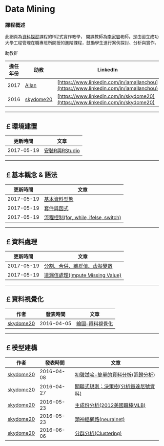 
# Data Mining

### **課程概述**

此網頁為<a href="http://class-qry.acad.ncku.edu.tw/syllabus/online_display.php?syear=0105&sem=2&co_no=N061700&class_code" target="_blank">資料探勘</a>課程的R程式實作教學，
開課教師為<a href="http://polab.imis.ncku.edu.tw/Bio.html" target="_blank">李家岩</a>老師，是由國立成功大學工程管理在職專班所開授的進階課程，鼓勵學生進行案例探討、分析與實作。


助教群     

| 擔任年份   |  助教            |                      LinkedIn                                                          |
| ---------  | -----------      | ------------------------------------------------                                       |
| 2017       | [Allan][2]       | [https://www.linkedin.com/in/iamallanchou](https://www.linkedin.com/in/iamallanchou)   | 
| 2016       | [skydome20][1]   | [https://www.linkedin.com/in/skydome20](https://www.linkedin.com/in/skydome20)         | 



[1]: http://rpubs.com/skydome20/Table
[2]: http://rpubs.com/allan811118/R_programming_00



--------------------------------------------------------------------------------------------------------------------------------
  
## **￡環境建置**    
   
|  更新時間       |                      文章                                                                             |
|  -----------    | ----------------------------------------------------------------------------------------------------- |
|  2017-05-19     | [安裝R與RStudio](https://po-lab.github.io/Data-Mining/Source-File/安裝R與RStudio/安裝R與RStudio.html) | 


   
--------------------------------------------------------------------------------------------------------------------------------




   
## **￡基本觀念 & 語法**   

|  更新時間       |                      文章                                                                             |
|  -----------    | ----------------------------------------------------------------------------------------------------- |
|  2017-05-19     | [基本資料型態](https://po-lab.github.io/Data-Mining/Source-File/基本資料型態/基本資料型態.html)       | 
|  2017-05-19     | [套件與函式](https://po-lab.github.io/Data-Mining/Source-File/套件與函式/套件與函式.html)             | 
|  2017-05-19     | [流程控制(for, while, ifelse, switch)](https://po-lab.github.io/Data-Mining/Source-File/流程控制/流程控制.html)       | 



--------------------------------------------------------------------------------------------------------------------------------





   
## **￡資料處理**   
   
|  更新時間       |                      文章                                                                             |
|  -----------    | ----------------------------------------------------------------------------------------------------- |
|  2017-05-19     | [分割、合併、離群值、虛擬變數](https://po-lab.github.io/Data-Mining/Source-File/分割、合併、離群值、虛擬變數/分割、合併、離群值、虛擬變數.html)       | 
|  2017-05-19     | [遺漏值處理(Impute Missing Value)](https://po-lab.github.io/Data-Mining/Source-File/遺漏值處理/遺漏值處理.html)       | 

--------------------------------------------------------------------------------------------------------------------------------   




   
## **￡資料視覺化**  

| 作者           |  發表時間      |                      文章                        |
| ---------      | -----------    | ------------------------------------------------ |
| [skydome20][1] | 2016-04-05     | [繪圖–資料視覺化](https://PO-LAB.github.io/Data-Mining/skydome20/繪圖–資料視覺化)  | 


--------------------------------------------------------------------------------------------------------------------------------





   
## **￡模型建構**  
   
   
| 作者           |  發表時間      |                      文章                        |
| -------------- | -----------    | ------------------------------------------------ |
| [skydome20][1] | 2016-04-08     | [初聲試啼-簡單的資料分析(迴歸分析)](https://PO-LAB.github.io/Data-Mining/skydome20/初聲試啼-簡單的資料分析(迴歸分析))  | 
| [skydome20][1] | 2016-04-27     | [關聯式規則；決策樹(分析鐵達尼號資料)](https://PO-LAB.github.io/Data-Mining/skydome20/關聯式規則；決策樹(分析鐵達尼號資料))  | 
| [skydome20][1] | 2016-05-23     | [主成份分析(2012美國職棒MLB)](https://PO-LAB.github.io/Data-Mining/skydome20/主成份分析(2012美國職棒MLB))  | 
| [skydome20][1] | 2016-05-23     | [類神經網路(neuralnet)](https://PO-LAB.github.io/Data-Mining/skydome20/類神經網路(neuralnet))  | 
| [skydome20][1] | 2016-06-06     | [分群分析(Clustering)](https://PO-LAB.github.io/Data-Mining/skydome20/分群分析(Clustering))  | 




